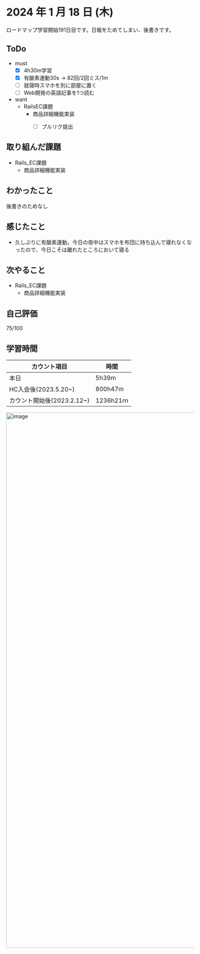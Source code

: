 # 2024 年 1 月 18 日 (木)
ロードマップ学習開始191日目です。日報をためてしまい、後書きです。


## ToDo
- must
  - [x] 4h30m学習
  - [x] 有酸素運動30s -> 82回/2回ミス/1m
  - [ ] 就寝時スマホを別に部屋に置く
  - [ ] Web開発の英語記事を1つ読む
- want
  -  RailsEC課題
     - 商品詳細機能実装
       - [ ] プルリク提出


## 取り組んだ課題
- Rails_EC課題
  - 商品詳細機能実装


## わかったこと
後書きのためなし


## 感じたこと
- 久しぶりに有酸素運動。今日の夜中はスマホを布団に持ち込んで寝れなくなったので、今日こそは離れたところにおいて寝る


## 次やること
- Rails_EC課題
  - 商品詳細機能実装


## 自己評価
75/100


## 学習時間
|カウント項目|時間|
|----|----|
|本日|5h39m|
|HC入会後(2023.5.20~)|800h47m|
|カウント開始後(2023.2.12~)|1236h21ｍ|


<img width="1440" alt="image" src="https://github.com/yokoyamamn/daily_report/assets/94735931/4bddaca7-f7bc-474b-af23-6ada35bd8f5b">

